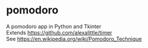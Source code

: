 # pomodoro
 A pomodoro app in Python and Tkinter
 <br>
 Extends https://github.com/alexalittle/timer
 <br>
 See https://en.wikipedia.org/wiki/Pomodoro_Technique

